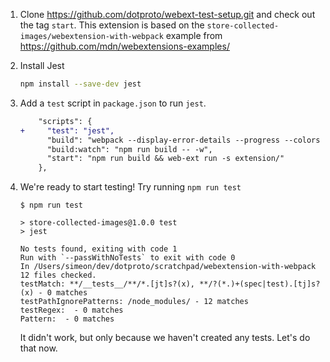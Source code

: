 1. Clone https://github.com/dotproto/webext-test-setup.git and check out the tag `start`. This extension is based on the `store-collected-images/webextension-with-webpack` example from https://github.com/mdn/webextensions-examples/

2. Install Jest

    ```bash
    npm install --save-dev jest
    ```

3. Add a `test` script in `package.json` to run `jest`.

    ```diff
        "scripts": {
    +     "test": "jest",
          "build": "webpack --display-error-details --progress --colors",
          "build:watch": "npm run build -- -w",
          "start": "npm run build && web-ext run -s extension/"
        },
    ```

4. We're ready to start testing! Try running `npm run test`

    ```
    $ npm run test

    > store-collected-images@1.0.0 test
    > jest

    No tests found, exiting with code 1
    Run with `--passWithNoTests` to exit with code 0
    In /Users/simeon/dev/dotproto/scratchpad/webextension-with-webpack
    12 files checked.
    testMatch: **/__tests__/**/*.[jt]s?(x), **/?(*.)+(spec|test).[tj]s?(x) - 0 matches
    testPathIgnorePatterns: /node_modules/ - 12 matches
    testRegex:  - 0 matches
    Pattern:  - 0 matches
    ```

    It didn't work, but only because we haven't created any tests. Let's do that now.
